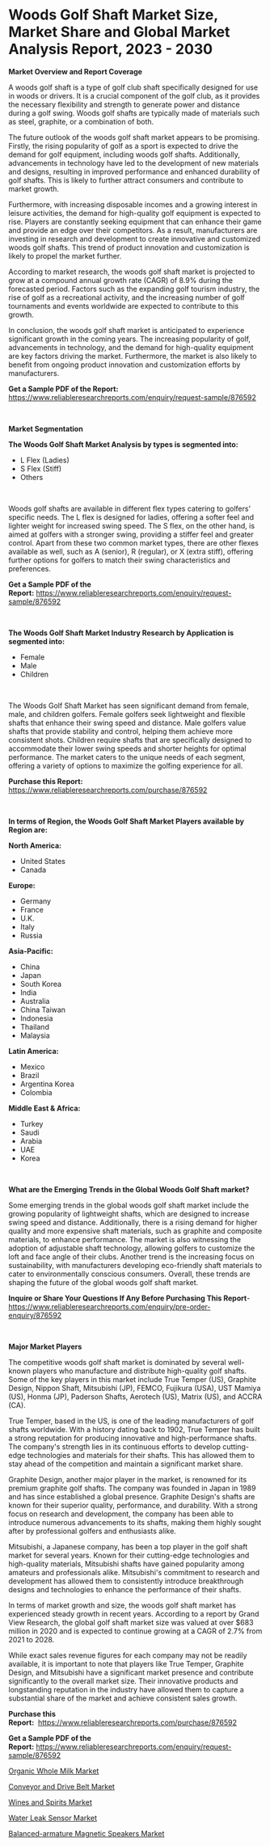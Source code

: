 <p><h1>Woods Golf Shaft Market Size, Market Share and Global Market Analysis Report, 2023 - 2030</h1></p><p><strong>Market Overview and Report Coverage</strong></p>
<p><p>A woods golf shaft is a type of golf club shaft specifically designed for use in woods or drivers. It is a crucial component of the golf club, as it provides the necessary flexibility and strength to generate power and distance during a golf swing. Woods golf shafts are typically made of materials such as steel, graphite, or a combination of both.</p><p>The future outlook of the woods golf shaft market appears to be promising. Firstly, the rising popularity of golf as a sport is expected to drive the demand for golf equipment, including woods golf shafts. Additionally, advancements in technology have led to the development of new materials and designs, resulting in improved performance and enhanced durability of golf shafts. This is likely to further attract consumers and contribute to market growth.</p><p>Furthermore, with increasing disposable incomes and a growing interest in leisure activities, the demand for high-quality golf equipment is expected to rise. Players are constantly seeking equipment that can enhance their game and provide an edge over their competitors. As a result, manufacturers are investing in research and development to create innovative and customized woods golf shafts. This trend of product innovation and customization is likely to propel the market further.</p><p>According to market research, the woods golf shaft market is projected to grow at a compound annual growth rate (CAGR) of 8.9% during the forecasted period. Factors such as the expanding golf tourism industry, the rise of golf as a recreational activity, and the increasing number of golf tournaments and events worldwide are expected to contribute to this growth.</p><p>In conclusion, the woods golf shaft market is anticipated to experience significant growth in the coming years. The increasing popularity of golf, advancements in technology, and the demand for high-quality equipment are key factors driving the market. Furthermore, the market is also likely to benefit from ongoing product innovation and customization efforts by manufacturers.</p></p>
<p><strong>Get a Sample PDF of the Report:</strong> <a href="https://www.reliableresearchreports.com/enquiry/request-sample/876592">https://www.reliableresearchreports.com/enquiry/request-sample/876592</a></p>
<p>&nbsp;</p>
<p><strong>Market Segmentation</strong></p>
<p><strong>The Woods Golf Shaft Market Analysis by types is segmented into:</strong></p>
<p><ul><li>L Flex (Ladies)</li><li>S Flex (Stiff)</li><li>Others</li></ul></p>
<p>&nbsp;</p>
<p><p>Woods golf shafts are available in different flex types catering to golfers' specific needs. The L flex is designed for ladies, offering a softer feel and lighter weight for increased swing speed. The S flex, on the other hand, is aimed at golfers with a stronger swing, providing a stiffer feel and greater control. Apart from these two common market types, there are other flexes available as well, such as A (senior), R (regular), or X (extra stiff), offering further options for golfers to match their swing characteristics and preferences.</p></p>
<p><strong>Get a Sample PDF of the Report:</strong>&nbsp;<a href="https://www.reliableresearchreports.com/enquiry/request-sample/876592">https://www.reliableresearchreports.com/enquiry/request-sample/876592</a></p>
<p>&nbsp;</p>
<p><strong>The Woods Golf Shaft Market Industry Research by Application is segmented into:</strong></p>
<p><ul><li>Female</li><li>Male</li><li>Children</li></ul></p>
<p>&nbsp;</p>
<p><p>The Woods Golf Shaft Market has seen significant demand from female, male, and children golfers. Female golfers seek lightweight and flexible shafts that enhance their swing speed and distance. Male golfers value shafts that provide stability and control, helping them achieve more consistent shots. Children require shafts that are specifically designed to accommodate their lower swing speeds and shorter heights for optimal performance. The market caters to the unique needs of each segment, offering a variety of options to maximize the golfing experience for all.</p></p>
<p><strong>Purchase this Report:</strong>&nbsp; <a href="https://www.reliableresearchreports.com/purchase/876592">https://www.reliableresearchreports.com/purchase/876592</a></p>
<p>&nbsp;</p>
<p><strong>In terms of Region, the Woods Golf Shaft Market Players available by Region are:</strong></p>
<p>
    <p> <strong> North America: </strong>
        <ul>
            <li>United States</li>
            <li>Canada</li>
        </ul>
        </p> 
    <p> <strong> Europe: </strong>
        <ul>
            <li>Germany</li>
            <li>France</li>
            <li>U.K.</li>
            <li>Italy</li>
            <li>Russia</li>
        </ul>
        </p> 
    <p> <strong> Asia-Pacific: </strong>
        <ul>
            <li>China</li>
            <li>Japan</li>
            <li>South Korea</li>
            <li>India</li>
            <li>Australia</li>
            <li>China Taiwan</li>
            <li>Indonesia</li>
            <li>Thailand</li>
            <li>Malaysia</li>
        </ul>
        </p> 
    <p> <strong> Latin America: </strong>
        <ul>
            <li>Mexico</li>
            <li>Brazil</li>
            <li>Argentina Korea</li>
            <li>Colombia</li>
        </ul>
        </p> 
    <p> <strong> Middle East & Africa: </strong>
        <ul>
            <li>Turkey</li>
            <li>Saudi</li>
            <li>Arabia</li>
            <li>UAE</li>
            <li>Korea</li>
        </ul>
    </p>
    </p>
<p>&nbsp;</p>
<p><strong>What are the Emerging Trends in the Global Woods Golf Shaft market?</strong></p>
<p><p>Some emerging trends in the global woods golf shaft market include the growing popularity of lightweight shafts, which are designed to increase swing speed and distance. Additionally, there is a rising demand for higher quality and more expensive shaft materials, such as graphite and composite materials, to enhance performance. The market is also witnessing the adoption of adjustable shaft technology, allowing golfers to customize the loft and face angle of their clubs. Another trend is the increasing focus on sustainability, with manufacturers developing eco-friendly shaft materials to cater to environmentally conscious consumers. Overall, these trends are shaping the future of the global woods golf shaft market.</p></p>
<p><strong>Inquire or Share Your Questions If Any Before Purchasing This Report</strong>- <a href="https://www.reliableresearchreports.com/enquiry/pre-order-enquiry/876592">https://www.reliableresearchreports.com/enquiry/pre-order-enquiry/876592</a></p>
<p>&nbsp;</p>
<p><strong>Major Market Players</strong></p>
<p><p>The competitive woods golf shaft market is dominated by several well-known players who manufacture and distribute high-quality golf shafts. Some of the key players in this market include True Temper (US), Graphite Design, Nippon Shaft, Mitsubishi (JP), FEMCO, Fujikura (USA), UST Mamiya (US), Honma (JP), Paderson Shafts, Aerotech (US), Matrix (US), and ACCRA (CA).</p><p>True Temper, based in the US, is one of the leading manufacturers of golf shafts worldwide. With a history dating back to 1902, True Temper has built a strong reputation for producing innovative and high-performance shafts. The company's strength lies in its continuous efforts to develop cutting-edge technologies and materials for their shafts. This has allowed them to stay ahead of the competition and maintain a significant market share.</p><p>Graphite Design, another major player in the market, is renowned for its premium graphite golf shafts. The company was founded in Japan in 1989 and has since established a global presence. Graphite Design's shafts are known for their superior quality, performance, and durability. With a strong focus on research and development, the company has been able to introduce numerous advancements to its shafts, making them highly sought after by professional golfers and enthusiasts alike.</p><p>Mitsubishi, a Japanese company, has been a top player in the golf shaft market for several years. Known for their cutting-edge technologies and high-quality materials, Mitsubishi shafts have gained popularity among amateurs and professionals alike. Mitsubishi's commitment to research and development has allowed them to consistently introduce breakthrough designs and technologies to enhance the performance of their shafts.</p><p>In terms of market growth and size, the woods golf shaft market has experienced steady growth in recent years. According to a report by Grand View Research, the global golf shaft market size was valued at over $683 million in 2020 and is expected to continue growing at a CAGR of 2.7% from 2021 to 2028.</p><p>While exact sales revenue figures for each company may not be readily available, it is important to note that players like True Temper, Graphite Design, and Mitsubishi have a significant market presence and contribute significantly to the overall market size. Their innovative products and longstanding reputation in the industry have allowed them to capture a substantial share of the market and achieve consistent sales growth.</p></p>
<p><strong>Purchase this Report:</strong>&nbsp;&nbsp;<a href="https://www.reliableresearchreports.com/purchase/876592">https://www.reliableresearchreports.com/purchase/876592</a></p>
<p></p>
<p><strong>Get a Sample PDF of the Report:</strong>&nbsp;<a href="https://www.reliableresearchreports.com/enquiry/request-sample/876592">https://www.reliableresearchreports.com/enquiry/request-sample/876592</a></p>
<p><p><a href="https://www.linkedin.com/pulse/organic-whole-milk-market-share-amp-new-trends-analysis-7imwc/">Organic Whole Milk Market</a></p><p><a href="https://medium.com/@joanacasper19/conveyor-and-drive-belt-market-size-growth-forecast-2023-2030-61391b8c80e6">Conveyor and Drive Belt Market</a></p><p><a href="https://www.reportprime.com/wines-and-spirits-r6447">Wines and Spirits Market</a></p><p><a href="https://www.reportprime.com/water-leak-sensor-r2529">Water Leak Sensor Market</a></p><p><a href="https://medium.com/@fosterfahey1016/balanced-armature-magnetic-speakers-market-size-growth-forecast-2023-2030-a48de4348816">Balanced-armature Magnetic Speakers Market</a></p></p>